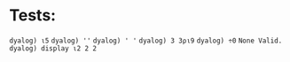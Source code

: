 # Tests:

`dyalog) ⍳5` `dyalog) ''` `dyalog) ' '` `dyalog) 3 3⍴⍳9` `dyalog) ÷0` `None Valid.` `dyalog) display ⍳2 2 2`